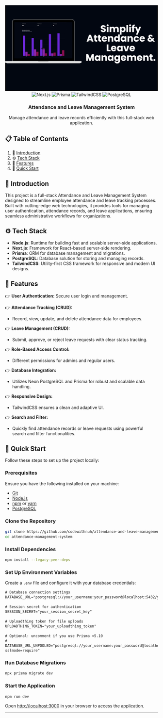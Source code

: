 
<div align="center">
  <br />
      <img src="./public/alms-readme.png">
  <br />

  <div>
    <img src="https://img.shields.io/badge/-Next_JS_15-black?style=for-the-badge&logoColor=white&logo=nextdotjs&color=000000" alt="Next.js" />
    <img src="https://img.shields.io/badge/-Prisma-black?style=for-the-badge&logoColor=white&logo=prisma&color=2D3748" alt="Prisma" />
    <img src="https://img.shields.io/badge/-TailwindCSS-black?style=for-the-badge&logoColor=white&logo=tailwindcss&color=06B6D4" alt="TailwindCSS" />
    <img src="https://img.shields.io/badge/-PostgreSQL-black?style=for-the-badge&logoColor=white&logo=postgresql&color=336791" alt="PostgreSQL" />
  </div>

  <h3 align="center">Attendance and Leave Management System</h3>

   <div align="center">
     Manage attendance and leave records efficiently with this full-stack web application.
   </div>
</div>

## 📋 <a name="table">Table of Contents</a>

1. 🤖 [Introduction](#introduction)
2. ⚙️ [Tech Stack](#tech-stack)
3. 🔋 [Features](#features)
4. 🤸 [Quick Start](#quick-start)

## <a name="introduction">🤖 Introduction</a>

This project is a full-stack Attendance and Leave Management System designed to streamline employee attendance and leave tracking processes. Built with cutting-edge web technologies, it provides tools for managing user authentication, attendance records, and leave applications, ensuring seamless administrative workflows for organizations.

## <a name="tech-stack">⚙️ Tech Stack</a>

- **Node.js**: Runtime for building fast and scalable server-side applications.
- **Next.js**: Framework for React-based server-side rendering.
- **Prisma**: ORM for database management and migrations.
- **PostgreSQL**: Database solution for storing and managing records.
- **TailwindCSS**: Utility-first CSS framework for responsive and modern UI designs.

## <a name="features">🔋 Features</a>

👉 **User Authentication:** Secure user login and management.

👉 **Attendance Tracking (CRUD):** 
- Record, view, update, and delete attendance data for employees.

👉 **Leave Management (CRUD):** 
- Submit, approve, or reject leave requests with clear status tracking.

👉 **Role-Based Access Control:** 
- Different permissions for admins and regular users.

👉 **Database Integration:** 
- Utilizes Neon PostgreSQL and Prisma for robust and scalable data handling.

👉 **Responsive Design:** 
- TailwindCSS ensures a clean and adaptive UI.

👉 **Search and Filter:** 
- Quickly find attendance records or leave requests using powerful search and filter functionalities.

## <a name="quick-start">🤸 Quick Start</a>

Follow these steps to set up the project locally:

### **Prerequisites**
Ensure you have the following installed on your machine:
- [Git](https://git-scm.com/)
- [Node.js](https://nodejs.org/en)
- [npm](https://www.npmjs.com/) or [yarn](https://yarnpkg.com/)
- [PostgreSQL](https://www.postgresql.org/)

### **Clone the Repository**
```bash
git clone https://github.com/codewithnuh/attendance-and-leave-management-system.git
cd attendance-management-system
```

### **Install Dependencies**
```bash
npm install --legacy-peer-deps
```

### **Set Up Environment Variables**
Create a `.env` file and configure it with your database credentials:
```plaintext
# Database connection settings
DATABASE_URL="postgresql://your_username:your_password@localhost:5432/your_database_name"

# Session secret for authentication
SESSION_SECRET="your_session_secret_key"

# Uploadthing token for file uploads
UPLOADTHING_TOKEN="your_uploadthing_token"

# Optional: uncomment if you use Prisma <5.10
# DATABASE_URL_UNPOOLED="postgresql://your_username:your_password@localhost:5432/your_database_name?sslmode=require"
```

### **Run Database Migrations**
```bash
npx prisma migrate dev
```

### **Start the Application**
```bash
npm run dev
```

Open [http://localhost:3000](http://localhost:3000) in your browser to access the application.

---